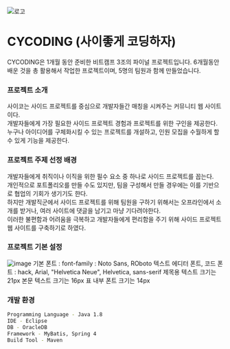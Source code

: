 ![로고](https://user-images.githubusercontent.com/77667889/121818059-eeabfa00-ccbf-11eb-9b3d-f2d1906ed839.png)
# CYCODING (사이좋게 코딩하자)

CYCODING은 1개월 동안 준비한 비트캠프 3조의 파이널 프로젝트입니다.
6개월동안 배운 것을 총 활용해서 작업한 프로젝트이며, 5명의 팀원과 함께 만들었습니다.



### 프로젝트 소개

사이코는 사이드 프로젝트를 중심으로 개발자들간 매칭을 시켜주는 커뮤니티 웹 사이트이다.<br> 
개발자들에게 가장 필요한 사이드 프로젝트 경험과 프로젝트를 위한 구인을 제공한다.<br> 
누구나 아이디어를 구체화시킬 수 있는 프로젝트를 개설하고, 인원 모집을 수월하게 할 수 있게 기능을 제공한다.<br>


### 프로젝트 주제 선정 배경

개발자들에게 취직이나 이직을 위한 필수 요소 중 하나로 사이드 프로젝트를 꼽는다.  <br>
개인적으로 포트폴리오를 만들 수도 있지만, 팀을 구성해서 만들 경우에는 이를 기반으로 협업의 기회가 생기기도 한다. <br>
하지만 개발직군에서 사이드 프로젝트를 위해 팀원을 구하기 위해서는 오프라인에서 소개를 받거나, 여러 사이트에 댓글을 남기고 마냥 기다려야한다. <br>
이러한 불편함과 어려움을 극복하고 개발자들에게 편리함을 주기 위해 사이드 프로젝트 웹 사이트를 구축하기로 하였다. <br>

### 프로젝트 기본 설정
![image](https://user-images.githubusercontent.com/76239872/124426217-b3738700-dda4-11eb-9ced-20bc68952196.png)
기본 폰트 : font-family : Noto Sans, ROboto
텍스트 에디터 폰트, 코드 폰트 : hack, Arial, "Helvetica Neue", Helvetica, sans-serif
제목용 텍스트 크기는 21px
본문 텍스트 크기는 16px
표 내부 폰트 크기는 14px


### 개발 환경
```BASH
Programming Language - Java 1.8
IDE - Eclipse
DB - OracleDB 
Framework - MyBatis, Spring 4
Build Tool - Maven
```
